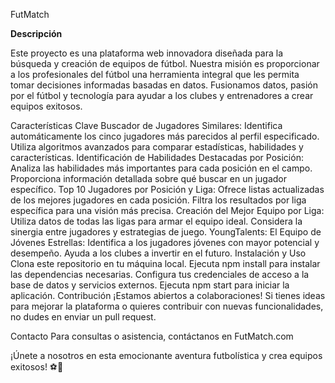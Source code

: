 FutMatch

<b>Descripción</b></p>
Este proyecto es una plataforma web innovadora diseñada para la búsqueda y creación de equipos de fútbol. Nuestra misión es proporcionar a los profesionales del fútbol una herramienta integral que les permita tomar decisiones informadas basadas en datos. Fusionamos datos, pasión por el fútbol y tecnología para ayudar a los clubes y entrenadores a crear equipos exitosos.

Características Clave
Buscador de Jugadores Similares:
Identifica automáticamente los cinco jugadores más parecidos al perfil especificado.
Utiliza algoritmos avanzados para comparar estadísticas, habilidades y características.
Identificación de Habilidades Destacadas por Posición:
Analiza las habilidades más importantes para cada posición en el campo.
Proporciona información detallada sobre qué buscar en un jugador específico.
Top 10 Jugadores por Posición y Liga:
Ofrece listas actualizadas de los mejores jugadores en cada posición.
Filtra los resultados por liga específica para una visión más precisa.
Creación del Mejor Equipo por Liga:
Utiliza datos de todas las ligas para armar el equipo ideal.
Considera la sinergia entre jugadores y estrategias de juego.
YoungTalents: El Equipo de Jóvenes Estrellas:
Identifica a los jugadores jóvenes con mayor potencial y desempeño.
Ayuda a los clubes a invertir en el futuro.
Instalación y Uso
Clona este repositorio en tu máquina local.
Ejecuta npm install para instalar las dependencias necesarias.
Configura tus credenciales de acceso a la base de datos y servicios externos.
Ejecuta npm start para iniciar la aplicación.
Contribución
¡Estamos abiertos a colaboraciones! Si tienes ideas para mejorar la plataforma o quieres contribuir con nuevas funcionalidades, no dudes en enviar un pull request.

Contacto
Para consultas o asistencia, contáctanos en FutMatch.com

¡Únete a nosotros en esta emocionante aventura futbolística y crea equipos exitosos! ⚽️🌟
